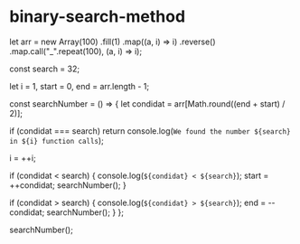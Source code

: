 # binary-search-method

let arr = new Array(100)
  .fill(1)
  .map((a, i) => i)
  .reverse()
  .map.call("_".repeat(100), (a, i) => i);

const search = 32;

let i = 1,
  start = 0,
  end = arr.length - 1;

const searchNumber = () => {
  let condidat = arr[Math.round((end + start) / 2)];

  if (condidat === search)
    return console.log(`We found the number ${search} in ${i} function calls`);

  i = ++i;

  if (condidat < search) {
    console.log(`${condidat} < ${search}`);
    start = ++condidat;
    searchNumber();
  }

  if (condidat > search) {
    console.log(`${condidat} > ${search}`);
    end = --condidat;
    searchNumber();
  }
};

searchNumber();
